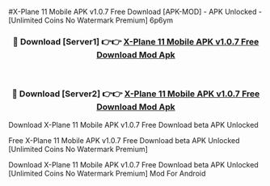 #X-Plane 11 Mobile APK v1.0.7 Free Download [APK-MOD] - APK Unlocked - [Unlimited Coins No Watermark Premium] 6p6ym



<div align="center">

<h3>🔴 Download [Server1] 👉👉 <a href="https://momento.my/?title=X-Plane_11_Mobile_APK_v1.0.7_Free_Download">X-Plane 11 Mobile APK v1.0.7 Free Download Mod Apk</a></h3><br>

<h3>🔴 Download [Server2] 👉👉 <a href="https://momento.my/?title=X-Plane_11_Mobile_APK_v1.0.7_Free_Download">X-Plane 11 Mobile APK v1.0.7 Free Download Mod Apk</a></h3>
</div>



Download X-Plane 11 Mobile APK v1.0.7 Free Download beta APK Unlocked

Free X-Plane 11 Mobile APK v1.0.7 Free Download beta APK Unlocked [Unlimited Coins No Watermark Premium]

Download X-Plane 11 Mobile APK v1.0.7 Free Download beta APK Unlocked [Unlimited Coins No Watermark Premium] Mod For Android
